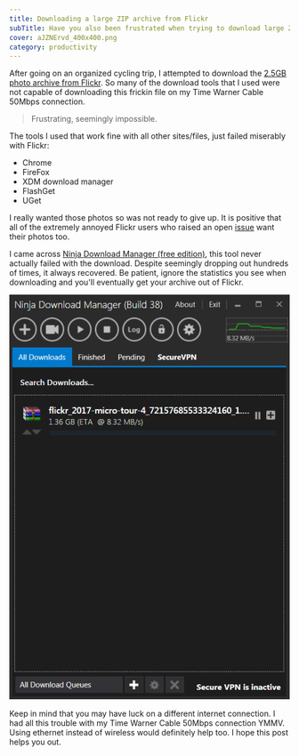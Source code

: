 ```yaml
---
title: Downloading a large ZIP archive from Flickr
subTitle: Have you also been frustrated when trying to download large ZIP archives on Flickr? Unless you have an amazing connection, it seems you'll be lucky to reach 23% downloaded before it fails! There is no doubt there is something seriously wrong with their web server. Luckily you can still get your files out, with the help of a really good modern download manager.
cover: aJZNErvd_400x400.png
category: productivity
---
```


After going on an organized cycling trip, I attempted to download the [2.5GB photo archive from Flickr](https://www.flickr.com/photos/99699280@N07/sets/72157685533324160). So many of the download tools that I used were not capable of downloading this frickin file on my Time Warner Cable 50Mbps connection.

>Frustrating, seemingly impossible.

The tools I used that work fine with all other sites/files, just failed miserably with Flickr:

* Chrome
* FireFox
* XDM download manager
* FlashGet
* UGet

I really wanted those photos so was not ready to give up. It is positive that all of the extremely annoyed Flickr users who raised an open [issue](https://www.flickr.com/help/forum/en-us/72157674951404393/) want their photos too.

I came across [Ninja Download Manager (free edition)](https://ninjadownloadmanager.com/download-free), this tool never actually failed with the download. Despite seemingly dropping out hundreds of times, it always recovered. Be patient, ignore the statistics you see when downloading and you'll eventually get your archive out of Flickr.

![Screenshot of Ninja Download Manager](./flickr-download-ninja-download-manager.png)

Keep in mind that you may have luck on a different internet connection. I had all this trouble with my Time Warner Cable 50Mbps connection YMMV. Using ethernet instead of wireless would definitely help too. I hope this post helps you out.
